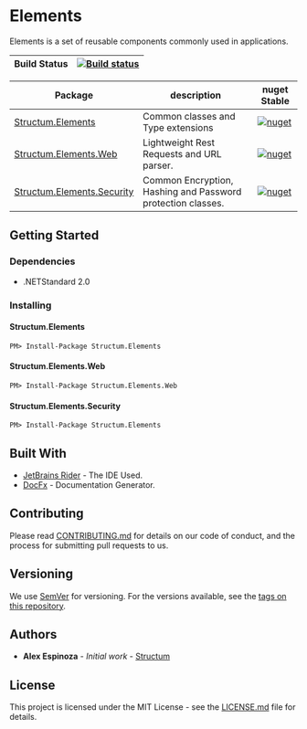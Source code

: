 # Elements
Elements is a set of reusable components commonly used in applications.

| Build Status | [![Build status](https://ci.appveyor.com/api/projects/status/2l5e8lboo4d60j2d?svg=true)](https://ci.appveyor.com/project/aespinoza/elements) |
| -------------| ---------------------------------------------------------------|

| Package | description  | nuget Stable |
| ------- | ------------ | -------------|
| [Structum.Elements](https://www.nuget.org/packages/Structum.Elements/) | Common classes and Type extensions | [![nuget](https://img.shields.io/badge/nuget-v1.1.0.9-blue.svg)](https://www.nuget.org/packages/Structum.Elements) |
| [Structum.Elements.Web](https://www.nuget.org/packages/Structum.Elements.Web/) | Lightweight Rest Requests and URL parser. | [![nuget](https://img.shields.io/badge/nuget-v1.1.0.9-blue.svg)](https://www.nuget.org/packages/Structum.Elements.Web) |
| [Structum.Elements.Security](https://www.nuget.org/packages/Structum.Elements.Security/) | Common Encryption, Hashing and Password protection classes. | [![nuget](https://img.shields.io/badge/nuget-v1.1.0.9-blue.svg)](https://www.nuget.org/packages/Structum.Elements.Security) |

## Getting Started

### Dependencies

* .NETStandard 2.0


### Installing

#### Structum.Elements
```
PM> Install-Package Structum.Elements
```

#### Structum.Elements.Web
```
PM> Install-Package Structum.Elements.Web
```

#### Structum.Elements.Security
```
PM> Install-Package Structum.Elements
```

## Built With

* [JetBrains Rider](https://www.jetbrains.com/rider/) - The IDE Used.
* [DocFx](https://dotnet.github.io/docfx/) - Documentation Generator.

## Contributing

Please read [CONTRIBUTING.md](CONTRIBUTING.md) for details on our code of conduct, and the process for submitting pull requests to us.

## Versioning

We use [SemVer](http://semver.org/) for versioning. For the versions available, see the [tags on this repository](https://github.com/Structum/Elements/tags).

## Authors

* **Alex Espinoza** - *Initial work* - [Structum](https://github.com/Structum)

## License

This project is licensed under the MIT License - see the [LICENSE.md](LICENSE.md) file for details.
